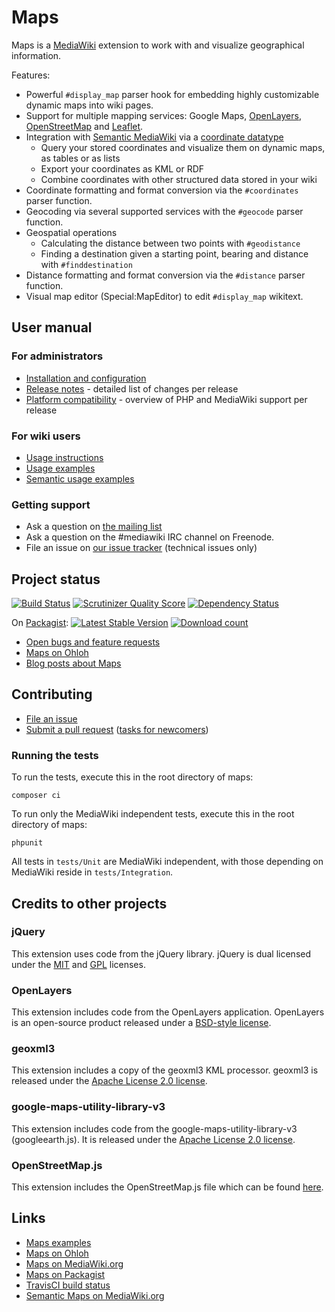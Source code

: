 # Maps

Maps is a [MediaWiki](https://www.mediawiki.org) extension to work with and visualize geographical
information.

Features:

* Powerful `#display_map` parser hook for embedding highly customizable dynamic maps into wiki pages.
* Support for multiple mapping services: Google Maps, [OpenLayers](http://www.openlayers.org/),
[OpenStreetMap](www.openstreetmap.org/) and [Leaflet](http://leafletjs.com/).
* Integration with [Semantic MediaWiki](https://www.semantic-mediawiki.org) via a [coordinate datatype](https://www.semantic-mediawiki.org/wiki/Help:Type_Geographic_coordinate)
    * Query your stored coordinates and visualize them on dynamic maps, as tables or as lists
    * Export your coordinates as KML or RDF
    * Combine coordinates with other structured data stored in your wiki
* Coordinate formatting and format conversion via the `#coordinates` parser function.
* Geocoding via several supported services with the `#geocode` parser function.
* Geospatial operations
    * Calculating the distance between two points with `#geodistance`
    * Finding a destination given a starting point, bearing and distance with `#finddestination`
* Distance formatting and format conversion via the `#distance` parser function.
* Visual map editor (Special:MapEditor) to edit `#display_map` wikitext.

## User manual

### For administrators

* [Installation and configuration](INSTALL.md)
* [Release notes](RELEASE-NOTES.md) - detailed list of changes per release
* [Platform compatibility](INSTALL.md#platform-compatibility-and-release-status) - overview of PHP and MediaWiki support per release

### For wiki users

* [Usage instructions](https://www.semantic-mediawiki.org/wiki/Maps)
* [Usage examples](https://www.semantic-mediawiki.org/wiki/Category:Maps_examples)
* [Semantic usage examples](https://www.semantic-mediawiki.org/wiki/Semantic_Maps_examples)

### Getting support

* Ask a question on [the mailing list](https://semantic-mediawiki.org/wiki/Mailing_list)
* Ask a question on the #mediawiki IRC channel on Freenode.
* File an issue on [our issue tracker](https://github.com/JeroenDeDauw/Maps/issues) (technical issues only)

## Project status

[![Build Status](https://secure.travis-ci.org/JeroenDeDauw/Maps.png?branch=master)](http://travis-ci.org/JeroenDeDauw/Maps)
[![Scrutinizer Quality Score](https://scrutinizer-ci.com/g/JeroenDeDauw/Maps/badges/quality-score.png?s=3881a27e63cb64e7511d766bfec2e2db5d39bec3)](https://scrutinizer-ci.com/g/JeroenDeDauw/Maps/)
[![Dependency Status](https://www.versioneye.com/php/mediawiki:maps/dev-master/badge.png)](https://www.versioneye.com/php/mediawiki:maps/dev-master)

On [Packagist](https://packagist.org/packages/mediawiki/maps):
[![Latest Stable Version](https://poser.pugx.org/mediawiki/maps/version.png)](https://packagist.org/packages/mediawiki/maps)
[![Download count](https://poser.pugx.org/mediawiki/maps/d/total.png)](https://packagist.org/packages/mediawiki/maps)

* [Open bugs and feature requests](https://github.com/JeroenDeDauw/Maps/issues)
* [Maps on Ohloh](https://www.ohloh.net/p/maps/)
* [Blog posts about Maps](https://www.entropywins.wtf/blog/tag/maps/)

## Contributing

* [File an issue](https://github.com/JeroenDeDauw/Maps/issues)
* [Submit a pull request](https://github.com/JeroenDeDauw/Maps/pulls) ([tasks for newcomers](https://github.com/JeroenDeDauw/Maps/issues?q=is%3Aissue+is%3Aopen+label%3Anewcomer))

### Running the tests

To run the tests, execute this in the root directory of maps:

    composer ci

To run only the MediaWiki independent tests, execute this in the root directory of maps:

    phpunit

All tests in `tests/Unit` are MediaWiki independent, with those depending on MediaWiki reside in
`tests/Integration`.

## Credits to other projects

### jQuery

This extension uses code from the jQuery library.
jQuery is dual licensed under the
[MIT](http://www.opensource.org/licenses/mit-license.php)
and
[GPL](http://www.opensource.org/licenses/gpl-license.php)
licenses.

### OpenLayers

This extension includes code from the OpenLayers application.
OpenLayers is an open-source product released under a
[BSD-style license](http://svn.openlayers.org/trunk/openlayers/license.txt).

### geoxml3

This extension includes a copy of the geoxml3 KML processor.
geoxml3 is released under the
[Apache License 2.0 license](http://www.apache.org/licenses/LICENSE-2.0).

### google-maps-utility-library-v3

This extension includes code from the google-maps-utility-library-v3 (googleearth.js).
It is released under the
[Apache License 2.0 license](http://www.apache.org/licenses/LICENSE-2.0).

### OpenStreetMap.js

This extension includes the OpenStreetMap.js file which can be found
[here](http://www.openstreetmap.org/openlayers/OpenStreetMap.js).

## Links

* [Maps examples](https://www.semantic-mediawiki.org/wiki/Maps_examples)
* [Maps on Ohloh](https://www.ohloh.net/p/maps)
* [Maps on MediaWiki.org](https://www.mediawiki.org/wiki/Extension:Maps)
* [Maps on Packagist](https://packagist.org/packages/mediawiki/maps)
* [TravisCI build status](https://travis-ci.org/JeroenDeDauw/Maps)
* [Semantic Maps on MediaWiki.org](https://www.mediawiki.org/wiki/Extension:Semantic_Maps)
